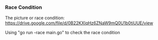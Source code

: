 ### Race Condition ###

The picture or race condition:
https://drive.google.com/file/d/0B22KXlqHz6ZNaW9mQ0U1b0tiUUE/view


Using "go run -race main.go" to check the race condition
